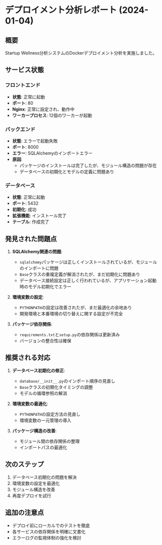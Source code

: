 # デプロイメント分析レポート (2024-01-04)

## 概要
Startup Wellness分析システムのDockerデプロイメント分析を実施しました。

## サービス状態

### フロントエンド
- **状態**: 正常に起動
- **ポート**: 80
- **Nginx**: 正常に設定され、動作中
- **ワーカープロセス**: 12個のワーカーが起動

### バックエンド
- **状態**: エラーで起動失敗
- **ポート**: 8000
- **エラー**: SQLAlchemyのインポートエラー
- **原因**:
  - パッケージのインストールは完了したが、モジュール構造の問題が存在
  - データベースの初期化とモデルの定義に問題あり

### データベース
- **状態**: 正常に起動
- **ポート**: 5432
- **初期化**: 成功
- **拡張機能**: インストール完了
- **テーブル**: 作成完了

## 発見された問題点

1. **SQLAlchemy関連の問題**:
   - `sqlalchemy`パッケージは正しくインストールされているが、モジュールのインポートに問題
   - `Base`クラスの重複定義が解消されたが、まだ初期化に問題あり
   - データベース接続設定は正しく行われているが、アプリケーション起動時のモデル初期化でエラー

2. **環境変数の設定**:
   - `PYTHONPATH`の設定は改善されたが、まだ最適化の余地あり
   - 開発環境と本番環境の切り替えに関する設定が不完全

3. **パッケージ依存関係**:
   - `requirements.txt`と`setup.py`の依存関係は更新済み
   - バージョンの整合性は確保

## 推奨される対応

1. **データベース初期化の修正**:
   - `database/__init__.py`のインポート順序の見直し
   - `Base`クラスの初期化タイミングの調整
   - モデルの循環参照の解消

2. **環境変数の最適化**:
   - `PYTHONPATH`の設定方法の見直し
   - 環境変数の一元管理の導入

3. **パッケージ構造の改善**:
   - モジュール間の依存関係の整理
   - インポートパスの最適化

## 次のステップ

1. データベース初期化の問題を解決
2. 環境変数の設定を最適化
3. モジュール構造を改善
4. 再度デプロイを試行

## 追加の注意点

- デプロイ前にローカルでのテストを徹底
- 各サービスの依存関係を明確に文書化
- エラーログの監視体制の強化を検討